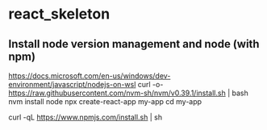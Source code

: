 # react_skeleton

## Install node version management and node (with npm)
https://docs.microsoft.com/en-us/windows/dev-environment/javascript/nodejs-on-wsl
curl -o- https://raw.githubusercontent.com/nvm-sh/nvm/v0.39.1/install.sh | bash
nvm install node
npx create-react-app my-app
cd my-app


curl -qL https://www.npmjs.com/install.sh | sh

